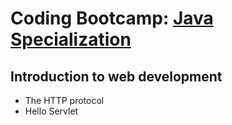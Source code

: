 # Coding Bootcamp: [Java Specialization](https://codeandwork.github.io/courses/java-p.html)

## Introduction to web development

- The HTTP protocol
- Hello Servlet